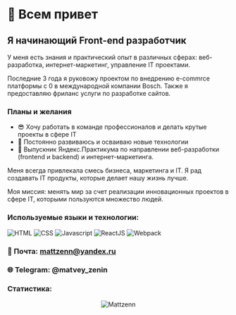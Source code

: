 # 👋 Всем привет
## Я начинающий Front-end разработчик

У меня есть знания и практический опыт в различных сферах: веб-разработка, интернет-маркетинг, управление IT проектами.

Последние 3 года я руковожу проектом по внедрению e-commrce платформы с 0 в международной компании Bosch. Также я предоставляю фриланс услуги по разработке сайтов.

### Планы и желания
+ 😎 Хочу работать в команде профессионалов и делать крутые проекты в сфере IT
+ 🚀 Постоянно развиваюсь и осваиваю новые технологии
+ 📙 Выпускник Яндекс.Практикума по направлении веб-разработки (frontend и backend) и интернет-маркетинга.

Меня всегда привлекала смесь бизнеса, маркетинга и IT. Я рад создавать IT продукты, которые делает нашу жизнь лучше.

Моя миссия: менять мир за счет реализации инновационных проектов в сфере IT, которыми пользуются множество людей. 

### Используемые языки и технологии: 
![HTML](https://img.shields.io/badge/-HTML-0d1117?style=for-the-badge&logo=html5)
![CSS](https://img.shields.io/badge/-CSS-0d1117?style=for-the-badge&logo=css3)
![Javascript](https://img.shields.io/badge/-Javascript-0d1117?style=for-the-badge&logo=Javascript)
![ReactJS](https://img.shields.io/badge/-ReactJS-0d1117?style=for-the-badge&logo=React)
![Webpack](https://img.shields.io/badge/-Webpack-0d1117?style=for-the-badge&logo=Webpack)


### 📧 Почта: mattzenn@yandex.ru
### 🌐 Telegram: @matvey_zenin

### Статистика:

<p align="center">
  <img src="https://github-readme-stats.vercel.app/api/top-langs?username=Mattzenn&show_icons=true&locale=en&layout=compact&count_private=true&theme=gruvbox&hide=python&langs_count=8" alt="Mattzenn" />
</p>
